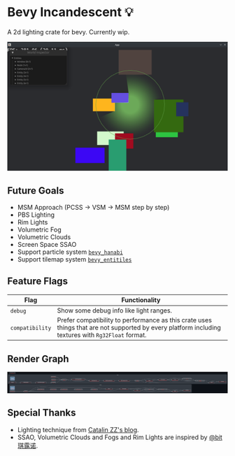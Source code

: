 # Bevy Incandescent 💡

A 2d lighting crate for bevy. Currently wip.

![](https://raw.githubusercontent.com/443eb9/bevy_incandescent/master/doc/imgs/readme_showcase.png)

## Future Goals

- MSM Approach (PCSS -> VSM -> MSM step by step)
- PBS Lighting
- Rim Lights
- Volumetric Fog
- Volumetric Clouds
- Screen Space SSAO
- Support particle system [`bevy_hanabi`](https://github.com/djeedai/bevy_hanabi)
- Support tilemap system [`bevy_entitiles`](https://github.com/443eb9/bevy_entitiles)

## Feature Flags

| Flag            | Functionality                                                                                                                                      |
| --------------- | -------------------------------------------------------------------------------------------------------------------------------------------------- |
| `debug`         | Show some debug info like light ranges.                                                                                                            |
| `compatibility` | Prefer compatibility to performance as this crate uses things that are not supported by every platform including textures with `Rg32Float` format. |

## Render Graph

![](https://raw.githubusercontent.com/443eb9/bevy_incandescent/master/doc/imgs/render_graph.png)

## Special Thanks

- Lighting technique from [Catalin ZZ's blog](https://web.archive.org/web/20200305042232/https://www.catalinzima.com/2010/07/my-technique-for-the-shader-based-dynamic-2d-shadows/).
- SSAO, Volumetric Clouds and Fogs and Rim Lights are inspired by [@bit琪露诺](https://space.bilibili.com/84362619).

